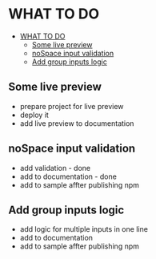 # WHAT TO DO

- [WHAT TO DO](#what-to-do)
  - [Some live preview](#some-live-preview)
  - [noSpace input validation](#nospace-input-validation)
  - [Add group inputs logic](#add-group-inputs-logic)

## Some live preview

- prepare project for live preview
- deploy it
- add live preview to documentation

## noSpace input validation

- add validation - done
- add to documentation - done
- add to sample affter publishing npm

## Add group inputs logic

- add logic for multiple inputs in one line
- add to documentation
- add to sample affter publishing npm
